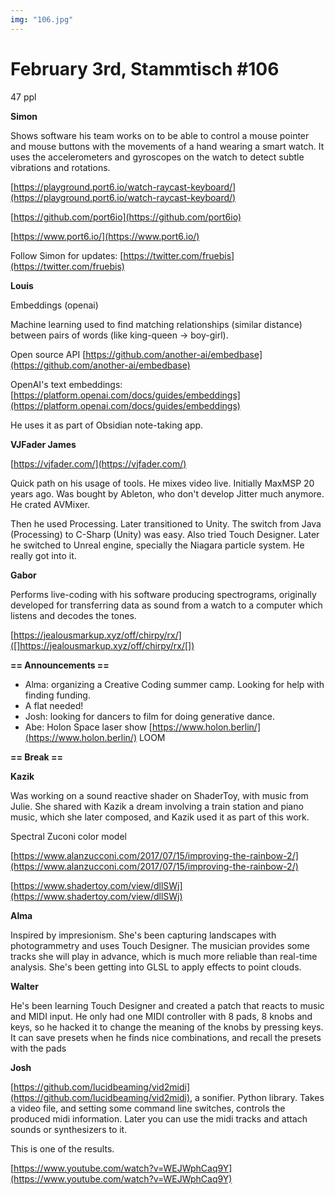 ```yaml
---
img: "106.jpg"
---
```


# **February 3rd, Stammtisch #106**

47 ppl



**Simon**



Shows software his team works on to be able to control a mouse pointer and mouse buttons with the movements of a hand wearing a smart watch. It uses the accelerometers and gyroscopes on the watch to detect subtle vibrations and rotations.

[https://playground.port6.io/watch-raycast-keyboard/](https://playground.port6.io/watch-raycast-keyboard/)



[https://github.com/port6io](https://github.com/port6io)

[https://www.port6.io/](https://www.port6.io/)



Follow Simon for updates: [https://twitter.com/fruebis](https://twitter.com/fruebis)



**Louis**

Embeddings (openai)

Machine learning used to find matching relationships (similar distance) between pairs of words (like king-queen -> boy-girl).

Open source API [https://github.com/another-ai/embedbase](https://github.com/another-ai/embedbase)

OpenAI's text embeddings: [https://platform.openai.com/docs/guides/embeddings](https://platform.openai.com/docs/guides/embeddings)

He uses it as part of Obsidian note-taking app.



**VJFader James**

[https://vjfader.com/](https://vjfader.com/)

Quick path on his usage of tools. He mixes video live. Initially MaxMSP 20 years ago. Was bought by Ableton, who don't develop Jitter much anymore. He crated AVMixer.

Then he used Processing. Later transitioned to Unity. The switch from Java (Processing) to C-Sharp (Unity) was easy. Also tried Touch Designer. Later he switched to Unreal engine, specially the Niagara particle system. He really got into it.



**Gabor**

Performs live-coding with his software producing spectrograms, originally developed for transferring data as sound from a watch to a computer which listens and decodes the tones.

[https://jealousmarkup.xyz/off/chirpy/rx/]([]https://jealousmarkup.xyz/off/chirpy/rx/[])



**== Announcements ==**

* Alma: organizing a Creative Coding summer camp. Looking for help with finding funding.
* A flat needed!
* Josh: looking for dancers to film for doing generative dance.
* Abe: Holon Space laser show [https://www.holon.berlin/](https://www.holon.berlin/) LOOM


**== Break ==**



**Kazik**

Was working on a sound reactive shader on ShaderToy, with music from Julie. She shared with Kazik a dream involving a train station and piano music, which she later composed, and Kazik used it as part of this work.

Spectral Zuconi color model

[https://www.alanzucconi.com/2017/07/15/improving-the-rainbow-2/](https://www.alanzucconi.com/2017/07/15/improving-the-rainbow-2/)



[https://www.shadertoy.com/view/dllSWj](https://www.shadertoy.com/view/dllSWj)



**Alma**

Inspired by impresionism. She's been capturing landscapes with photogrammetry and uses Touch Designer. The musician provides some tracks she will play in advance, which is much more reliable than real-time analysis. She's been getting into GLSL to apply effects to point clouds.



**Walter**

He's been learning Touch Designer and created a patch that reacts to music and MIDI input. He only had one MIDI controller with 8 pads, 8 knobs and keys, so he hacked it to change the meaning of the knobs by pressing keys. It can save presets when he finds nice combinations, and recall the presets with the pads



**Josh**

[https://github.com/lucidbeaming/vid2midi](https://github.com/lucidbeaming/vid2midi), a sonifier. Python library. Takes a video file, and setting some command line switches, controls the produced midi information. Later you can use the midi tracks and attach sounds or synthesizers to it. 

This is one of the results.

[https://www.youtube.com/watch?v=WEJWphCaq9Y](https://www.youtube.com/watch?v=WEJWphCaq9Y)

